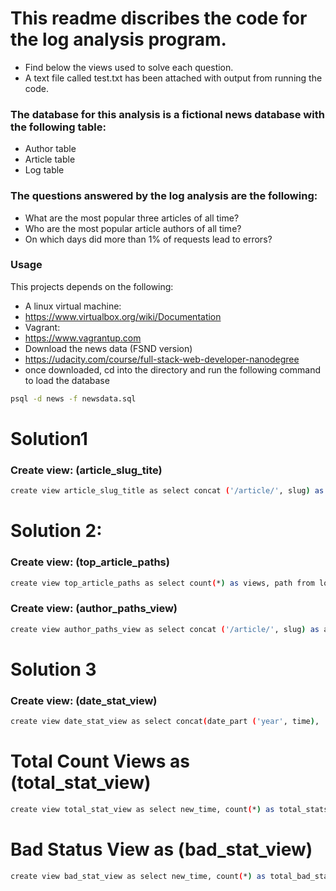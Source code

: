 # This readme discribes the code for the log analysis program. 

* Find below the views used to solve each question.
* A text file called test.txt has been attached with output from running the code.
### The database for this analysis is a fictional news database with the following table:
* Author table
* Article table
* Log table
### The questions answered by the log analysis are the following:
* What are the most popular three articles of all time?
* Who are the most popular article authors of all time?
* On which days did more than 1% of requests lead to errors?
### Usage
This projects depends on the following:
* A linux virtual machine:
* https://www.virtualbox.org/wiki/Documentation
* Vagrant:
* https://www.vagrantup.com
* Download the news data (FSND version)
* https://udacity.com/course/full-stack-web-developer-nanodegree
* once downloaded, cd into the directory and run the following command to load the database

```sh
psql -d news -f newsdata.sql
```


# Solution1
### Create view: (article_slug_tite)
```sh
create view article_slug_title as select concat ('/article/', slug) as article_slug, title from articles;
```

# Solution 2:
### Create view: (top_article_paths) 
```sh
create view top_article_paths as select count(*) as views, path from log group by path order by views desc limit 20 offset 1;
```

### Create view: (author_paths_view)
```sh
create view author_paths_view as select concat ('/article/', slug) as article_slug, name from articles, authors where authors.id = articles.author;
```

# Solution 3
### Create view: (date_stat_view)
```sh
create view date_stat_view as select concat(date_part ('year', time), '-', date_part ('month', time), '-', date_part ('day', time)) as new_time, status from log;
```

# Total Count Views as (total_stat_view)
```sh
create view total_stat_view as select new_time, count(*) as total_stats from date_stat_view group by new_time;
```
# Bad Status View as (bad_stat_view)
```sh
create view bad_stat_view as select new_time, count(*) as total_bad_stats from date_stat_view where not status = '200 OK' group by new_time;
```
